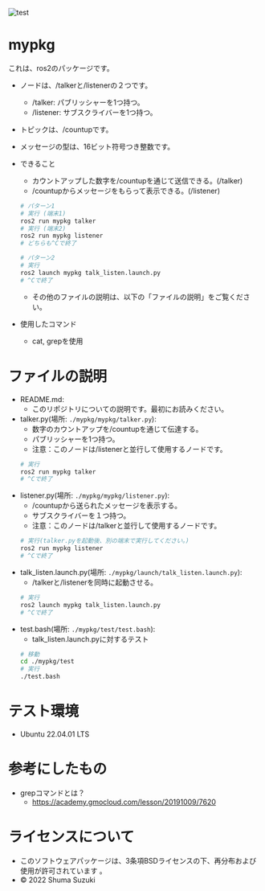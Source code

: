 ![test](https://github.com/melonsuika58/mypkg/actions/workflows/test.yml/badge.svg)

# mypkg
これは、ros2のパッケージです。
* ノードは、/talkerと/listenerの２つです。
  * /talker: パブリッシャーを1つ持つ。
  * /listener: サブスクライバーを1つ持つ。
 * トピックは、/countupです。
 * メッセージの型は、16ビット符号つき整数です。

* できること
  * カウントアップした数字を/countupを通じて送信できる。(/talker)
  * /countupからメッセージをもらって表示できる。(/listener)
  ```sh
  # パターン1
  # 実行 (端末1)
  ros2 run mypkg talker   
  # 実行 (端末2)
  ros2 run mypkg listener
  # どちらも^Cで終了
  ```
  ```sh
  # パターン2
  # 実行
  ros2 launch mypkg talk_listen.launch.py
  # ^Cで終了
  ```
  * その他のファイルの説明は、以下の「ファイルの説明」をご覧ください。
* 使用したコマンド
  * cat, grepを使用

# ファイルの説明
* README.md:
  * このリポジトリについての説明です。最初にお読みください。
* talker.py(場所: `./mypkg/mypkg/talker.py`):
  * 数字のカウントアップを/countupを通じて伝達する。
  * パブリッシャーを1つ持つ。
  * 注意：このノードは/listenerと並行して使用するノードです。
  ```sh
  # 実行
  ros2 run mypkg talker
  # ^Cで終了
  ```
* listener.py(場所: `./mypkg/mypkg/listener.py`):
  * /countupから送られたメッセージを表示する。
  * サブスクライバーを１つ持つ。
  * 注意：このノードは/talkerと並行して使用するノードです。
  ```sh
  # 実行(talker.pyを起動後、別の端末で実行してください。)
  ros2 run mypkg listener
  # ^Cで終了
  ```
* talk_listen.launch.py(場所: `./mypkg/launch/talk_listen.launch.py`):
  * /talkerと/listenerを同時に起動させる。
  ```sh
  # 実行
  ros2 launch mypkg talk_listen.launch.py
  # ^Cで終了
  ```
* test.bash(場所: `./mypkg/test/test.bash`):
  * talk_listen.launch.pyに対するテスト
  ```sh
  # 移動
  cd ./mypkg/test
  # 実行
  ./test.bash
  ```

# テスト環境
* Ubuntu 22.04.01 LTS
# 参考にしたもの
* grepコマンドとは？
  * https://academy.gmocloud.com/lesson/20191009/7620
 
# ライセンスについて
* このソフトウェアパッケージは、3条項BSDライセンスの下、再分布および使用が許可されています
。
* © 2022 Shuma Suzuki
